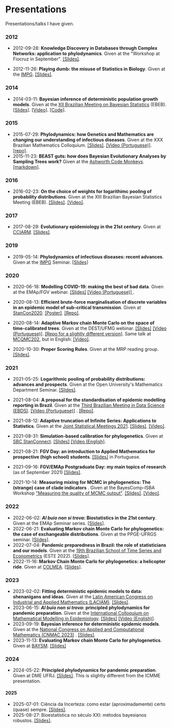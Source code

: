 # Presentations
Presentations/talks I have given.

### 2012

- 2012-09-28: **Knowledge Discovery in Databases through Complex Networks: application to phylodynamics**. Given at the "Workshop at Fiocruz in September". [[Slides]](https://github.com/maxbiostat/presentations/blob/master/PDF/Carvalho%20LMF__WaFiS%202012.pdf).

- 2012-11-26: **Playing dumb: the misuse of Statistics in Biology**. Given at the [IMPG](https://www.microbiologia.ufrj.br/portal/index.php/pt/). [[Slides]](https://github.com/maxbiostat/presentations/blob/master/PDF/BAD_PRACT.pdf).

### 2014
- 2014-03-11: **Bayesian inference of deterministic population growth models**. Given at the [XII Brazilian Meeting on Bayesian Statistics](https://www.ime.usp.br/~isbra/ebeb/ebeb2014/) (EBEB). [[Slides]](https://github.com/maxbiostat/presentations/blob/master/PDF/2014_Carvalho_EBEB.pdf). [[Video]](https://youtu.be/35ubhRoJLN0). [[Code]](https://github.com/maxbiostat/CODE/tree/master/BIDPGM).

### 2015

- 2015-07-29: **Phylodynamics: how Genetics and Mathematics are changing our understanding of infectious diseases**. Given at the XXX Brazilian Mathematics Colloquium. [[Slides]](https://github.com/maxbiostat/Colloquium_IMPA_2015/blob/master/lmcarvalho_phylo.pdf). [[Video (Portuguese)]](https://www.youtube.com/watch?v=xcXjh0CdkLA). [[repo]](https://github.com/maxbiostat/Colloquium_IMPA_2015/).
- 2015-11-23: **BEAST guts: how does Bayesian Evolutionary Analyses by Sampling Trees work?** Given at the [Ashworth Code Monkeys](https://github.com/AshworthCodeMonkeys/talks). [[markdown]](https://github.com/maxbiostat/CODE/blob/master/BEAST_guts/BEAST_guts.md).  

### 2016
- 2016-02-23: **On the choice of weights for logarithimc pooling of probability distributions**. Given at the XIII Brazilian Bayesian Statistics Meeting (EBEB). [[Slides]](https://github.com/maxbiostat/opinion_pooling/blob/master/presentations/EBEB_2016/PRESENTATION/lmcarvalho_etal_ebeb_2016.pdf). [[Video]](https://youtu.be/MGft1XnW3es?list=PL3T2Ppt4bgDJBiGZlan-qNY6PsLOGXdAB).     

### 2017
- 2017-08-29: **Evolutionary epidemiology in the 21st century**. Given at [CCIARM](http://www.lac.inpe.br/cciarm/). [[Slides]](https://github.com/maxbiostat/presentations/blob/master/PDF/2017_LMCarvalho_CCIARM.pdf).

### 2019
- 2019-05-14: **Phylodynamics of infectious diseases: recent advances**. Given at the [IMPG](https://www.microbiologia.ufrj.br/portal/index.php/pt/) Seminar. [[Slides]](https://github.com/maxbiostat/presentations/blob/master/PDF/2019_LMCarvalho_IMPG.pdf) 

### 2020
- 2020-06-18: **Modelling COVID-19: making the best of bad data**. Given at the EMAp/FGV webinar. [[Slides]](https://github.com/maxbiostat/presentations/blob/master/PDF/LMCarvalho_COVID19_modelling.pdf) [[Video (Portuguese)] ](https://www.youtube.com/watch?v=Wf6AiAsIR0Y&t=4543s).

- 2020-08-13: **Efficient brute-force marginalisation of discrete variables in an epidemic model of sub-critical transmission**. Given at [StanCon2020](https://mc-stan.org/events/stancon2020/). [[Poster]](https://github.com/maxbiostat/StanCon2020/blob/master/poster/poster.pdf). [[Repo]](https://github.com/maxbiostat/StanCon2020).

- 2020-08-14: **Adaptive Markov chain Monte Carlo on the space of time-calibrated trees**. Given at the DEST/UFMG webinar. [[Slides]](https://github.com/maxbiostat/presentations/blob/master/PDF/2020_LMCarvalho_MCM_Phylo.pdf)  [[Video (Portuguese)]](https://www.youtube.com/watch?v=CBp9K7dWLOU). [[Repo for a slightly different version]](https://github.com/maxbiostat/stats_seminar_2017). Same talk at [MCQMC202](https://mcqmc20.web.ox.ac.uk/), but in English: [[Video]](https://youtu.be/ozL-T4792EI).

- 2020-10-30: **Proper Scoring Rules**. Given at the MRP reading group. [[Slides]](https://github.com/maxbiostat/proper_scoring_rules/blob/master/proper_scoring_rules.pdf).  

### 2021
- 2021-05-25: **Logarithmic pooling of probability distributions: advances and prospects**. Given at the Open University's Mathematics Department Seminar. [[Slides]](https://github.com/maxbiostat/opinion_pooling/blob/master/presentations/open_university_2021/lmcarvalho_OpenUni_2021.pdf). 

- 2021-08-04: **A proposal for the standardisation of epidemic modelling reporting in Brazil**. Given at the [Third Brazilian Meeting in Data Science (EBDS)](https://evento.fgv.br/encontrodatascience/). [[Video (Portuguese)]](https://youtu.be/5AxC3UYfg2k?t=1478) .  [[Repo]](https://github.com/maxbiostat/EBDS_2021). 

- 2021-08-12: **Adaptive truncation of Infinite Series: Applications to Statistics**. Given at the [Joint Statistical Meetings 2021](https://ww2.amstat.org/meetings/jsm/2021/). [[Slides]](https://github.com/maxbiostat/presentations/blob/master/PDF/JSM_2021_longer.pdf). [[Video]](https://youtu.be/WfTUbD2krbU).  

- 2021-08-31: **Simulation-based calibration for phylogenetics**. Given at [SBC StanConnect](https://mc-stan.org/events/stanconnect_SBC/). [[Slides]](https://github.com/maxbiostat/presentations/blob/master/PDF/SBC_phylo_StanConnect2021.pdf) [[Video (English]](https://youtu.be/SbgAMkN18dA?t=5150). 

- 2021-08-21: **FGV Day: an introduction to Applied Mathematics for prospective (high school) students**. [[Slides]](https://github.com/maxbiostat/presentations/blob/master/PDF/2021_FGV_day.pdf) in Portuguese.

- 2021-09-16: **FGV/EMAp Postgraduate Day: my main topics of research** (as of September 2021) [[Slides]](https://github.com/maxbiostat/presentations/blob/master/PDF/EMAp_postgrad_2021.pdf).

- 2021-10-14: **Measuring mixing for MCMC in phylogenetics: The (strange) case of clade indicators** . Given at the BayesComp-ISBA Workshop ["Measuring the quality of MCMC output"](https://bayescomp-isba.github.io/measuringquality.html). [[Slides]](https://github.com/maxbiostat/presentations/blob/master/PDF/Phylo_MCMC_diagnostics.pdf). [[Video]](https://youtu.be/tZmwbjZKsCU?list=PLUaj_wLsosMQbSDOO6eHKSG9vZV0awBPx). 

### 2022

- 2022-06-02: **_Al buio non si trova_: Biostatistics in the 21st century**. Given at the EMAp Seminar series. [[Slides]](https://github.com/maxbiostat/presentations/blob/master/PDF/EMAp_postgrad_2022_LuizCarvalho.pdf).
- 2022-06-21: **Evaluating Markov chain Monte Carlo for phylogenetics: the case of exchangeable distributions**. Given at the PPGE-UFRGS seminar. [[Slides]](https://github.com/maxbiostat/presentations/blob/master/PDF/2022_validating_coalescent_presentation.pdf).
- 2022-07-04: **Pandemic preparedness in Brazil: the role of statisticians and our models**. Given at the [19th Brazilian School of Time Series and Econometrics](https://sites.google.com/unicamp.br/este2022/schedule) (ESTE 2022). [[Slides]](https://github.com/maxbiostat/presentations/blob/master/PDF/ESTE_2022.pdf).
- 2022-11-16: **Markov Chain Monte Carlo for phylogenetics: a helicopter ride**. Given at [COLMEA](http://www.im.ufrj.br/~coloquiomea/). [[Slides]](https://github.com/maxbiostat/presentations/blob/master/PDF/COLMEA_2022.pdf). 

### 2023
- 2023-02-02: **Fitting deterministic epidemic models to data: shenanigans and ideas**. Given at the [Latin American Congress on Industrial and Applied Mathematics (LACIAM)](
https://eventos.fgv.br/laciam-2023). [[Slides]](https://github.com/maxbiostat/presentations/blob/master/PDF/LACIAM_2023.pdf).
- 2023-06-15: **_Al buio non si trova_: principled phylodynamics for pandemic preparation**. Given at the [International Colloquium on Mathematical Modelling in Epidemiology](https://eventos.fgv.br/international-colloquium-mathematical-modelling-epidemiology). [[Slides]](https://github.com/maxbiostat/presentations/blob/master/PDF/principled_phylodynamics_presentation.pdf) [[Video (English)]](https://youtu.be/bU7BZI3HLy8?t=2746).
- 2023-09-19: **Bayesian inference for deterministic epidemic models**. Given at the [ National Congress on Applied and Computational Mathematics (CNMAC 2023)](https://www.cnmac.org.br/novo/index.php/CNMAC) . [[Slides]](https://github.com/maxbiostat/presentations/blob/master/PDF/CNMAC_2023_LMCarvalho.pdf).
- 2023-11-13: **Evaluating Markov chain Monte Carlo for phylogenetics**. Given at [BAYSM](https://events.stat.uconn.edu/BAYSM2023/). [[Slides]](https://github.com/maxbiostat/presentations/blob/master/PDF/validating_coalescent_presentation.pdf) 

### 2024
- 2024-05-22: **Principled phylodynamics for pandemic preparation**. Given at DME UFRJ. [[Slides]](https://github.com/maxbiostat/presentations/blob/master/PDF/principled_phylodynamics_presentation_May_2024.pdf). This is slightly different from the ICMME presentation.

#### 2025
- 2025-07-01: Ciência da Incerteza: como estar (aproximadamente) certo (quase) sempre. [[Slides]](https://docs.google.com/presentation/d/1T7I070IvNKH1uWUsb2ryw57iHX68uZW6N8kDeBLzUJk/edit?usp=sharing).
- 2025-08-27: Bioestatística no século XXI: métodos bayesianos robustos. [[Slides]](https://github.com/maxbiostat/presentations/blob/master/PDF/aMostra_USP_2025.pdf). 

